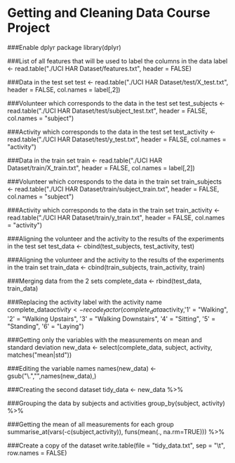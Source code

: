 # Getting and Cleaning Data Course Project

###Enable dplyr package
library(dplyr)

###List of all features that will be used to label the columns in the data
label <- read.table("./UCI HAR Dataset/features.txt", header = FALSE)

###Data in the test set
test <- read.table("./UCI HAR Dataset/test/X_test.txt", header = FALSE, col.names = label[,2])

###Volunteer which corresponds to the data in the test set
test_subjects <- read.table("./UCI HAR Dataset/test/subject_test.txt", header = FALSE, col.names = "subject")

###Activity which corresponds to the data in the test set
test_activity <- read.table("./UCI HAR Dataset/test/y_test.txt", header = FALSE, col.names = "activity")

###Data in the train set
train <- read.table("./UCI HAR Dataset/train/X_train.txt", header = FALSE, col.names = label[,2])

###Volunteer which corresponds to the data in the train set
train_subjects <- read.table("./UCI HAR Dataset/train/subject_train.txt", header = FALSE, col.names = "subject")

###Activity which corresponds to the data in the train set
train_activity <- read.table("./UCI HAR Dataset/train/y_train.txt", header = FALSE, col.names = "activity")

###Aligning the volunteer and the activity to the results of the experiments in the test set
test_data <- cbind(test_subjects, test_activity, test)

###Aligning the volunteer and the activity to the results of the experiments in the train set
train_data <- cbind(train_subjects, train_activity, train)

###Merging data from the 2 sets
complete_data <- rbind(test_data, train_data)

###Replacing the activity label with the activity name
complete_data$activity <- recode_factor(complete_data$activity,'1' = "Walking",  '2' = "Walking Upstairs", '3' = "Walking Downstairs", '4' = "Sitting", '5' = "Standing", '6' = "Laying")

###Getting only the variables with the measurements on mean and standard deviation
new_data <- select(complete_data, subject, activity, matches("mean|std"))

###Editing the variable names
names(new_data) <- gsub("\\.","",names(new_data),)

###Creating the second dataset
tidy_data <- new_data %>%

###Grouping the data by subjects and activities
  group_by(subject, activity) %>%
 
###Getting the mean of all measurements for each group
  summarise_at(vars(-c(subject,activity)), funs(mean(., na.rm=TRUE))) %>%

###Create a copy of the dataset
  write.table(file = "tidy_data.txt", sep = "\t", row.names = FALSE)

